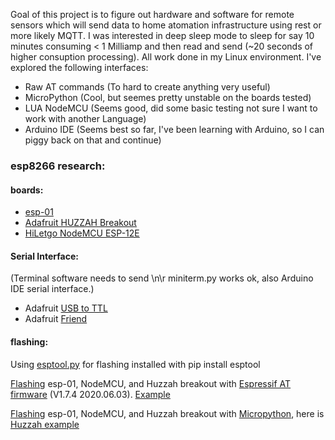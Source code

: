 Goal of this project is to figure out hardware and software for remote sensors which will send data to home atomation infrastructure using rest or more likely MQTT. I was interested in deep sleep mode to sleep for say 10 minutes consuming < 1 Milliamp and then read and send (~20 seconds of higher consuption processing). All work done in my Linux environment. I've explored the following interfaces:

- Raw AT commands (To hard to create anything very useful)
- MicroPython (Cool, but seemes pretty unstable on the boards tested)
- LUA NodeMCU (Seems good, did some basic testing not sure I want to work with another Language)
- Arduino IDE (Seems best so far, I've been learning with Arduino, so I can piggy back on that and continue)

### esp8266 research:
#### boards:
  - [esp-01](https://www.amazon.com/gp/product/B07WTBX6QK)
  - [Adafruit HUZZAH Breakout](https://www.adafruit.com/product/2471?gclid=Cj0KCQjw0caCBhCIARIsAGAfuMwYJhK4BSxBEPRQ4VUXTi3n2HCp3yLLs-bW9CtIB9SMHkCAoDBkC3caAquLEALw_wcB)
  - [HiLetgo NodeMCU ESP-12E](https://www.amazon.com/gp/product/B081CSJV2V)
 
#### Serial Interface:

(Terminal software needs to send \n\r miniterm.py works ok, also Arduino IDE serial interface.)
  - Adafruit [USB to TTL](https://www.adafruit.com/product/954?gclid=Cj0KCQjw0caCBhCIARIsAGAfuMzYtA6iFOP_1GGoUyxvZxqZRbhfdzQe0sQp620ku4pbGZ-kngWaLz0aAkZJEALw_wcB)
  - Adafruit [Friend](https://www.adafruit.com/product/3309)

#### flashing:
Using [esptool.py](https://github.com/espressif/esptool) for flashing installed with pip install esptool

[Flashing](https://github.com/weinhouse/Random-Fun-Projects/blob/master/esp8266/AT_firmware.md) esp-01, NodeMCU, and Huzzah breakout with [Espressif AT firmware](https://www.espressif.com/en/support/download/at) (V1.7.4	2020.06.03). [Example](https://github.com/weinhouse/Random-Fun-Projects/blob/master/esp8266/AT_firmware.md)

[Flashing](https://github.com/weinhouse/Random-Fun-Projects/blob/master/esp8266/micropython_firmware.md) esp-01, NodeMCU, and Huzzah breakout with [Micropython](http://docs.micropython.org/en/latest/esp8266/quickref.html), here is [Huzzah example](https://github.com/weinhouse/Random-Fun-Projects/blob/master/esp8266/micropython_firmware.md)
